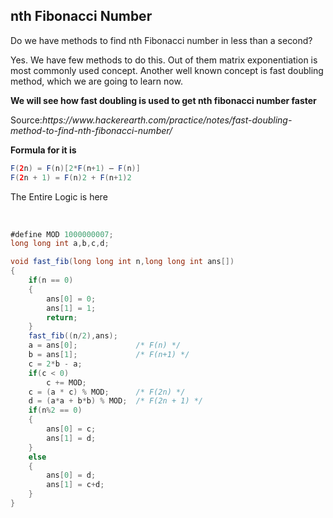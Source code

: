 <h2>nth Fibonacci Number</h2>

<p>Do we have methods to find nth Fibonacci number in less than a second?

Yes. We have few methods to do this. Out of them matrix exponentiation is most commonly used concept. Another well known concept is fast doubling method, which we are going to learn now.</p>

<b>We will see how fast doubling is used to get nth fibonacci number faster</b>



<p>Source:<i>https://www.hackerearth.com/practice/notes/fast-doubling-method-to-find-nth-fibonacci-number/</i></p>

<b>Formula for it is</b>

```java
F(2n) = F(n)[2*F(n+1) – F(n)]
F(2n + 1) = F(n)2 + F(n+1)2
```




The Entire Logic is here 

<br>


```java
#define MOD 1000000007;
long long int a,b,c,d;

void fast_fib(long long int n,long long int ans[])
{
    if(n == 0)
    {
        ans[0] = 0;
        ans[1] = 1;
        return;
    }
    fast_fib((n/2),ans);
    a = ans[0];             /* F(n) */
    b = ans[1];             /* F(n+1) */
    c = 2*b - a;
    if(c < 0)
        c += MOD;
    c = (a * c) % MOD;      /* F(2n) */
    d = (a*a + b*b) % MOD;  /* F(2n + 1) */
    if(n%2 == 0)
    {
        ans[0] = c;
        ans[1] = d;
    }
    else
    {
        ans[0] = d;
        ans[1] = c+d;
    }
}
```

